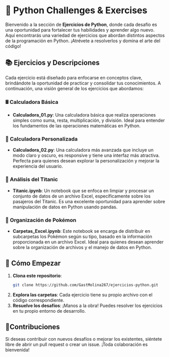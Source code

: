 # 🐍 Python Challenges & Exercises

Bienvenido a la sección de **Ejercicios de Python**, donde cada desafío es una oportunidad para fortalecer tus habilidades y aprender algo nuevo. Aquí encontrarás una variedad de ejercicios que abordan distintos aspectos de la programación en Python. ¡Atrévete a resolverlos y domina el arte del código!

## 📚 Ejercicios y Descripciones

Cada ejercicio está diseñado para enfocarse en conceptos clave, brindándote la oportunidad de practicar y consolidar tus conocimientos. A continuación, una visión general de los ejercicios que abordamos:

### 🖩 Calculadora Básica
- **Calculadora_01.py**: Una calculadora básica que realiza operaciones simples como suma, resta, multiplicación, y división. Ideal para entender los fundamentos de las operaciones matemáticas en Python.

### 🎨 Calculadora Personalizada
- **Calculadora_02.py**: Una calculadora más avanzada que incluye un modo claro y oscuro, es responsive y tiene una interfaz más atractiva. Perfecta para quienes desean explorar la personalización y mejorar la experiencia del usuario.

### 🚢 Análisis del Titanic
- **Titanic.ipynb**: Un notebook que se enfoca en limpiar y procesar un conjunto de datos de un archivo Excel, específicamente sobre los pasajeros del Titanic. Es una excelente oportunidad para aprender sobre manipulación de datos en Python usando pandas.

### 📂 Organización de Pokémon
- **Carpetas_Excel.ipynb**: Este notebook se encarga de distribuir en subcarpetas los Pokémon según su tipo, basado en la información proporcionada en un archivo Excel. Ideal para quienes desean aprender sobre la organización de archivos y el manejo de datos en Python.

## 🚀 Cómo Empezar

1. **Clona este repositorio**:  
   ```bash
   git clone https://github.com/GastMolina267/ejercicios-python.git
2. **Explora las carpetas**: 
    Cada ejercicio tiene su propio archivo con el código correspondiente.
3. **Resuelve los desafíos**: 
    ¡Manos a la obra! Puedes resolver los ejercicios en tu propio entorno de desarrollo.

## 🎯Contribuciones
Si deseas contribuir con nuevos desafíos o mejorar los existentes, siéntete libre de abrir un pull request o crear un issue. ¡Toda colaboración es bienvenida!